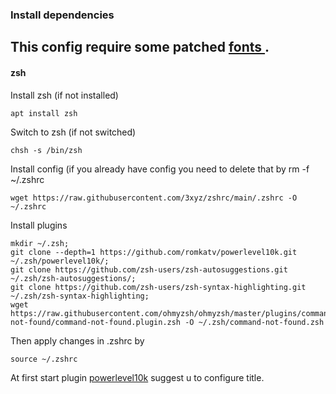 ### Install dependencies
This config require some patched [ fonts ](https://www.nerdfonts.com/).
---
#### zsh 
Install zsh (if not installed)
```
apt install zsh
```
Switch to zsh (if not switched)
```
chsh -s /bin/zsh
```
Install config (if you already have config you need to delete that by rm -f ~/.zshrc
```
wget https://raw.githubusercontent.com/3xyz/zshrc/main/.zshrc -O ~/.zshrc
```
Install plugins
```
mkdir ~/.zsh;
git clone --depth=1 https://github.com/romkatv/powerlevel10k.git ~/.zsh/powerlevel10k/;
git clone https://github.com/zsh-users/zsh-autosuggestions.git ~/.zsh/zsh-autosuggestions/;
git clone https://github.com/zsh-users/zsh-syntax-highlighting.git ~/.zsh/zsh-syntax-highlighting;
wget https://raw.githubusercontent.com/ohmyzsh/ohmyzsh/master/plugins/command-not-found/command-not-found.plugin.zsh -O ~/.zsh/command-not-found.zsh
```
Then apply changes in .zshrc by
```
source ~/.zshrc
```
At first start plugin [powerlevel10k](https://github.com/romkatv/powerlevel10k#manual) suggest u to configure title.
